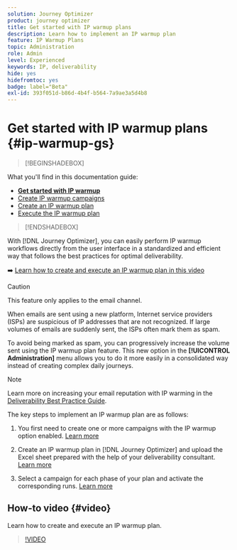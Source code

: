 ```yaml
---
solution: Journey Optimizer
product: journey optimizer
title: Get started with IP warmup plans
description: Learn how to implement an IP warmup plan
feature: IP Warmup Plans
topic: Administration
role: Admin
level: Experienced
keywords: IP, deliverability
hide: yes
hidefromtoc: yes
badge: label="Beta"
exl-id: 393f051d-b86d-4b4f-b564-7a9ae3a5d4b8
---
```

# Get started with IP warmup plans {#ip-warmup-gs}

>[!BEGINSHADEBOX]

What you'll find in this documentation guide:

* **[Get started with IP warmup](ip-warmup-gs.md)**
* [Create IP warmup campaigns](ip-warmup-campaign.md)
* [Create an IP warmup plan](ip-warmup-plan.md)
* [Execute the IP warmup plan](ip-warmup-execution.md)

>[!ENDSHADEBOX]

With [!DNL Journey Optimizer], you can easily perform IP warmup workflows directly from the user interface in a standardized and efficient way that follows the best practices for optimal deliverability.

➡️ [Learn how to create and execute an IP warmup plan in this video](#video)

>[!CAUTION]
>
>This feature only applies to the email channel.

When emails are sent using a new platform, Internet service providers (ISPs) are suspicious of IP addresses that are not recognized. If large volumes of emails are suddenly sent, the ISPs often mark them as spam.

To avoid being marked as spam, you can progressively increase the volume sent using the IP warmup plan feature. This new option in the **[!UICONTROL Administration]** menu allows you to do it more easily in a consolidated way instead of creating complex daily journeys.

>[!NOTE]
>
>Learn more on increasing your email reputation with IP warming in the [Deliverability Best Practice Guide](https://experienceleague.adobe.com/docs/deliverability-learn/deliverability-best-practice-guide/additional-resources/generic-resources/increase-reputation-with-ip-warming.html).

<!--
Benefits

* Standardization on Campaign which will be easy for practitioners too > why?

* No more pain of creating queries, audiences and testing those as system will create the audiences. 

* Ease of excluding domains and changing the plan with help of simple toggles to exclude OR by editing numbers inline or create new phases or reupload plan if drastic change. No more pain of editing audience definitions, journey conditions

* There is an expectation that with this, it will ease around 30% of effort and will be much better experience for consultant/partner/practitioner - right from planning to execution to reporting
-->

The key steps to implement an IP warmup plan are as follows:

1. You first need to create one or more campaigns with the IP warmup option enabled. [Learn more](ip-warmup-campaign.md)

1. Create an IP warmup plan in [!DNL Journey Optimizer] and upload the Excel sheet prepared with the help of your deliverability consultant. [Learn more](ip-warmup-plan.md)

1. Select a campaign for each phase of your plan and activate the corresponding runs. [Learn more](ip-warmup-execution.md)

## How-to video {#video}

Learn how to create and execute an IP warmup plan.

>[!VIDEO](https://video.tv.adobe.com/v/3425965/?quality=12&learn=on)
